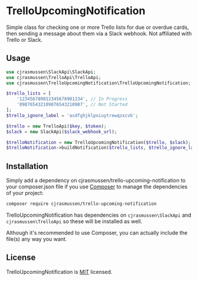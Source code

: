 # TrelloUpcomingNotification

Simple class for checking one or more Trello lists for due or overdue cards, then sending a message about them via a Slack webhook. Not affiliated with Trello or Slack.

## Usage

```php
use cjrasmussen\SlackApi\SlackApi;
use cjrasmussen\TrelloApi\TrelloApi;
use cjrasmussen\TrelloUpcomingNotification\TrelloUpcomingNotification;

$trello_lists = [
	'123456789012345678901234', // In Progress
	'098765432109876543210987', // Not Started
];
$trello_ignore_label = 'asdfghjklpoiuytrewqzxcvb';

$trello = new TrelloApi($key, $token);
$slack = new SlackApi($slack_webhook_url);

$trelloNotification = new TrelloUpcomingNotification($trello, $slack);
$trelloNotification->buildNotification($trello_lists, $trello_ignore_label)->sendNotification();
```

## Installation

Simply add a dependency on cjrasmussen/trello-upcoming-notification to your composer.json file if you use [Composer](https://getcomposer.org/) to manage the dependencies of your project:

```sh
composer require cjrasmussen/trello-upcoming-notification
```

TrelloUpcomingNotification has dependencies on `cjrasmussen\SlackApi` and `cjrasmussen\TrelloApi` so these will be installed as well.

Although it's recommended to use Composer, you can actually include the file(s) any way you want.

## License

TrelloUpcomingNotification is [MIT](http://opensource.org/licenses/MIT) licensed.
